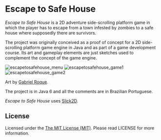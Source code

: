 # Escape to Safe House

*Escape to Safe House* is a 2D adventure side-scrolling platform game in which the player has to escape from a town infested by zombies to a safe house where supposedly there are survivors.

The project was originally conceived as a proof of concept for a 2D side-scrolling platform game engine in Java and as part of a game development course. Its art and gameplay elements are just sketches used to complement the concept of the game engine.

![escapetosafehouse_menu](https://cloud.githubusercontent.com/assets/5340818/6222469/640916b8-b63b-11e4-874d-5670f829ee23.jpg) ![escapetosafehouse_game1](https://cloud.githubusercontent.com/assets/5340818/6222468/64089eb8-b63b-11e4-9d2e-b56d55ce37d0.jpg) ![escapetosafehouse_game2](https://cloud.githubusercontent.com/assets/5340818/6222470/640b3dbc-b63b-11e4-9cf9-f91b943ad8ce.jpg)

Art by [Gabriel Roque](https://twitter.com/gamaroque).

The project is in Java 6 and all the comments are in Brazilian Portuguese.

*Escape to Safe House* uses [Slick2D](http://slick.ninjacave.com/).

## License

Licensed under the [The MIT License (MIT)](http://opensource.org/licenses/MIT). Please read LICENSE for more information.